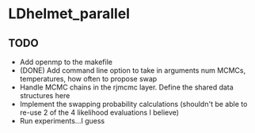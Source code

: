 # LDhelmet_parallel

## TODO
- Add openmp to the makefile
- (DONE) Add command line option to take in arguments num MCMCs, temperatures, how often to propose swap
- Handle MCMC chains in the rjmcmc layer. Define the shared data structures here
- Implement the swapping probability calculations (shouldn't be able to re-use 2 of the 4 likelihood evaluations I believe)
- Run experiments...I guess

